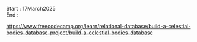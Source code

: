 Start : 17March2025 </br>
End : </br>

https://www.freecodecamp.org/learn/relational-database/build-a-celestial-bodies-database-project/build-a-celestial-bodies-database
